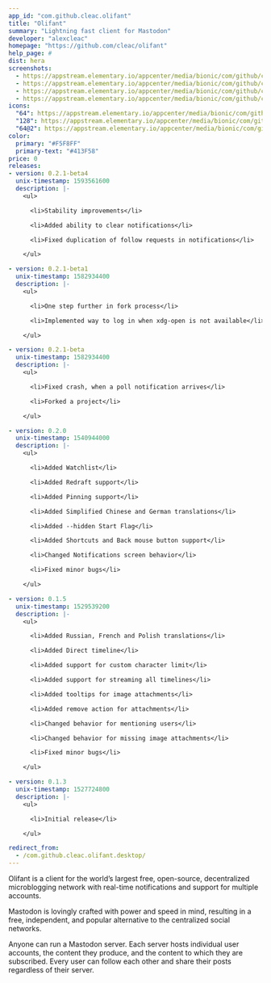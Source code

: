 ```yaml
---
app_id: "com.github.cleac.olifant"
title: "Olifant"
summary: "Lightning fast client for Mastodon"
developer: "alexcleac"
homepage: "https://github.com/cleac/olifant"
help_page: #
dist: hera
screenshots:
  - https://appstream.elementary.io/appcenter/media/bionic/com/github/cleac.olifant/71165A24E4E08E1D42F1D3B807C3C0F5/screenshots/image-1_orig.png
  - https://appstream.elementary.io/appcenter/media/bionic/com/github/cleac.olifant/71165A24E4E08E1D42F1D3B807C3C0F5/screenshots/image-2_orig.png
  - https://appstream.elementary.io/appcenter/media/bionic/com/github/cleac.olifant/71165A24E4E08E1D42F1D3B807C3C0F5/screenshots/image-3_orig.png
  - https://appstream.elementary.io/appcenter/media/bionic/com/github/cleac.olifant/71165A24E4E08E1D42F1D3B807C3C0F5/screenshots/image-4_orig.png
icons:
  "64": https://appstream.elementary.io/appcenter/media/bionic/com/github/cleac.olifant/71165A24E4E08E1D42F1D3B807C3C0F5/icons/64x64/com.github.cleac.olifant_com.github.cleac.olifant.png
  "128": https://appstream.elementary.io/appcenter/media/bionic/com/github/cleac.olifant/71165A24E4E08E1D42F1D3B807C3C0F5/icons/128x128/com.github.cleac.olifant_com.github.cleac.olifant.png
  "64@2": https://appstream.elementary.io/appcenter/media/bionic/com/github/cleac.olifant/71165A24E4E08E1D42F1D3B807C3C0F5/icons/64x64@2/com.github.cleac.olifant_com.github.cleac.olifant.png
color:
  primary: "#F5F8FF"
  primary-text: "#413F58"
price: 0
releases:
- version: 0.2.1-beta4
  unix-timestamp: 1593561600
  description: |-
    <ul>

      <li>Stability improvements</li>

      <li>Added ability to clear notifications</li>

      <li>Fixed duplication of follow requests in notifications</li>

    </ul>

- version: 0.2.1-beta1
  unix-timestamp: 1582934400
  description: |-
    <ul>

      <li>One step further in fork process</li>

      <li>Implemented way to log in when xdg-open is not available</li>

    </ul>

- version: 0.2.1-beta
  unix-timestamp: 1582934400
  description: |-
    <ul>

      <li>Fixed crash, when a poll notification arrives</li>

      <li>Forked a project</li>

    </ul>

- version: 0.2.0
  unix-timestamp: 1540944000
  description: |-
    <ul>

      <li>Added Watchlist</li>

      <li>Added Redraft support</li>

      <li>Added Pinning support</li>

      <li>Added Simplified Chinese and German translations</li>

      <li>Added --hidden Start Flag</li>

      <li>Added Shortcuts and Back mouse button support</li>

      <li>Changed Notifications screen behavior</li>

      <li>Fixed minor bugs</li>

    </ul>

- version: 0.1.5
  unix-timestamp: 1529539200
  description: |-
    <ul>

      <li>Added Russian, French and Polish translations</li>

      <li>Added Direct timeline</li>

      <li>Added support for custom character limit</li>

      <li>Added support for streaming all timelines</li>

      <li>Added tooltips for image attachments</li>

      <li>Added remove action for attachments</li>

      <li>Changed behavior for mentioning users</li>

      <li>Changed behavior for missing image attachments</li>

      <li>Fixed minor bugs</li>

    </ul>

- version: 0.1.3
  unix-timestamp: 1527724800
  description: |-
    <ul>

      <li>Initial release</li>

    </ul>

redirect_from:
  - /com.github.cleac.olifant.desktop/
---
```

<p>Olifant is a client for the world’s largest free, open-source, decentralized microblogging network with real-time notifications and support for multiple accounts.</p>
<p>Mastodon is lovingly crafted with power and speed in mind, resulting in a free, independent, and popular alternative to the centralized social networks.</p>
<p>Anyone can run a Mastodon server. Each server hosts individual user accounts, the content they produce, and the content to which they are subscribed. Every user can follow each other and share their posts regardless of their server.</p>
